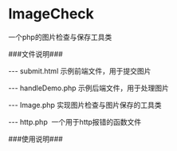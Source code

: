# ImageCheck
一个php的图片检查与保存工具类


###文件说明###

--- submit.html 示例前端文件，用于提交图片

--- handleDemo.php 示例后端文件，用于处理图片

--- Image.php 实现图片检查与图片保存的工具类

--- http.php  一个用于http报错的函数文件


###使用说明###

